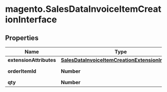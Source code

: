 # magento.SalesDataInvoiceItemCreationInterface

## Properties
Name | Type | Description | Notes
------------ | ------------- | ------------- | -------------
**extensionAttributes** | [**SalesDataInvoiceItemCreationExtensionInterface**](SalesDataInvoiceItemCreationExtensionInterface.md) |  | [optional] 
**orderItemId** | **Number** | Order item ID. | 
**qty** | **Number** | Quantity. | 


